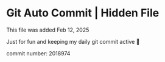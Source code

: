 # Git Auto Commit | Hidden File

This file was added Feb 12, 2025

Just for fun and keeping my daily git commit active 🤪

commit number: 2018974

